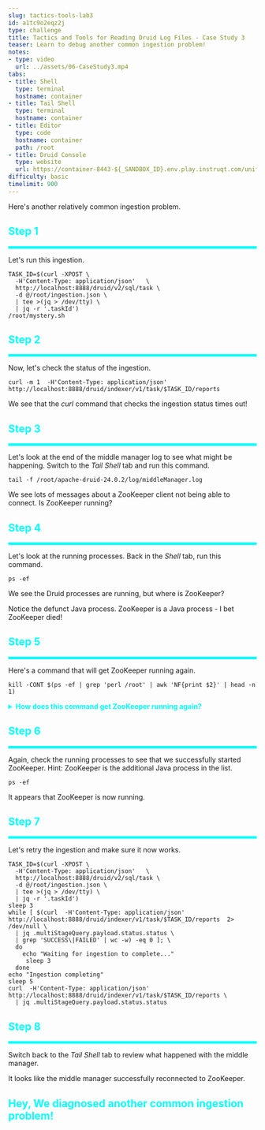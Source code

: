 ```yaml
---
slug: tactics-tools-lab3
id: a1tc9o2eqz2j
type: challenge
title: Tactics and Tools for Reading Druid Log Files - Case Study 3
teaser: Learn to debug another common ingestion problem!
notes:
- type: video
  url: ../assets/06-CaseStudy3.mp4
tabs:
- title: Shell
  type: terminal
  hostname: container
- title: Tail Shell
  type: terminal
  hostname: container
- title: Editor
  type: code
  hostname: container
  path: /root
- title: Druid Console
  type: website
  url: https://container-8443-${_SANDBOX_ID}.env.play.instruqt.com/unified-console.html
difficulty: basic
timelimit: 900
---
```


Here's another relatively common ingestion problem.


<h2 style="color:cyan">Step 1</h2><hr style="color:cyan;background-color:cyan;height:5px">

Let's run this ingestion.

```
TASK_ID=$(curl -XPOST \
  -H'Content-Type: application/json'   \
  http://localhost:8888/druid/v2/sql/task \
  -d @/root/ingestion.json \
  | tee >(jq > /dev/tty) \
  | jq -r '.taskId')
/root/mystery.sh
```

<h2 style="color:cyan">Step 2</h2><hr style="color:cyan;background-color:cyan;height:5px">

Now, let's check the status of the ingestion.


```
curl -m 1  -H'Content-Type: application/json' http://localhost:8888/druid/indexer/v1/task/$TASK_ID/reports
```

We see that the _curl_ command that checks the ingestion status times out!

<h2 style="color:cyan">Step 3</h2><hr style="color:cyan;background-color:cyan;height:5px">

Let's look at the end of the middle manager log to see what might be happening.
Switch to the _Tail Shell_ tab and run this command.

```
tail -f /root/apache-druid-24.0.2/log/middleManager.log
```

We see lots of messages about a ZooKeeper client not being able to connect.
Is ZooKeeper running?

<h2 style="color:cyan">Step 4</h2><hr style="color:cyan;background-color:cyan;height:5px">

Let's look at the running processes.
Back in the _Shell_ tab, run this command.

```
ps -ef
```

We see the Druid processes are running, but where is ZooKeeper?


Notice the defunct Java process.
ZooKeeper is a Java process - I bet ZooKeeper died!

<h2 style="color:cyan">Step 5</h2><hr style="color:cyan;background-color:cyan;height:5px">

Here's a command that will get ZooKeeper running again.

```
kill -CONT $(ps -ef | grep 'perl /root' | awk 'NF{print $2}' | head -n 1)
```

<details>
  <summary style="color:cyan"><b>How does this command get ZooKeeper running again?</b></summary>
<hr style="background-color:cyan">
OK, so we played a dirty trick on you!
When we start Druid using the supervisor (as quick-start does), the supervisor will monitor the Druid processes and restart them when they stop.
So, in order to stop ZooKeeper and not have the supervisor restart it, we suspended execution of the supervisor.
<br><br>
The above command resumes execution of the supervisor so it can restart ZooKeeper for us.
<hr style="background-color:cyan">
</details>


<h2 style="color:cyan">Step 6</h2><hr style="color:cyan;background-color:cyan;height:5px">

Again, check the running processes to see that we successfully started ZooKeeper.
Hint: ZooKeeper is the additional Java process in the list.

```
ps -ef
```

It appears that ZooKeeper is now running.

<h2 style="color:cyan">Step 7</h2><hr style="color:cyan;background-color:cyan;height:5px">

Let's retry the ingestion and make sure it now works.

```
TASK_ID=$(curl -XPOST \
  -H'Content-Type: application/json'   \
  http://localhost:8888/druid/v2/sql/task \
  -d @/root/ingestion.json \
  | tee >(jq > /dev/tty) \
  | jq -r '.taskId')
sleep 3
while [ $(curl  -H'Content-Type: application/json' http://localhost:8888/druid/indexer/v1/task/$TASK_ID/reports  2> /dev/null \
  | jq .multiStageQuery.payload.status.status \
  | grep 'SUCCESS\|FAILED' | wc -w) -eq 0 ]; \
  do
    echo "Waiting for ingestion to complete..."
     sleep 3
  done
echo "Ingestion completing"
sleep 5
curl  -H'Content-Type: application/json' http://localhost:8888/druid/indexer/v1/task/$TASK_ID/reports \
  | jq .multiStageQuery.payload.status.status
```

<h2 style="color:cyan">Step 8</h2><hr style="color:cyan;background-color:cyan;height:5px">

Switch back to the _Tail Shell_ tab to review what happened with the middle manager.


It looks like the middle manager successfully reconnected to ZooKeeper.

<h2 style="color:cyan">Hey, We diagnosed another common ingestion problem!</h2>


<style type="text/css" rel="stylesheet">
.lightbox { display: none; position: fixed; justify-content: center; align-items: center; z-index: 999; top: 0; left: 0; right: 0; bottom: 0; padding: 1rem; background: rgba(0, 0, 0, 0.8); }
.lightbox:target { display: flex; }
.lightbox img { max-height: 100% }
.thumbnail:hover {
    position:fixed;
    top:-25px;
    left:-35px;
    width:500px;
    height:auto;
    display:block;
    z-index:999;
}
</style>
